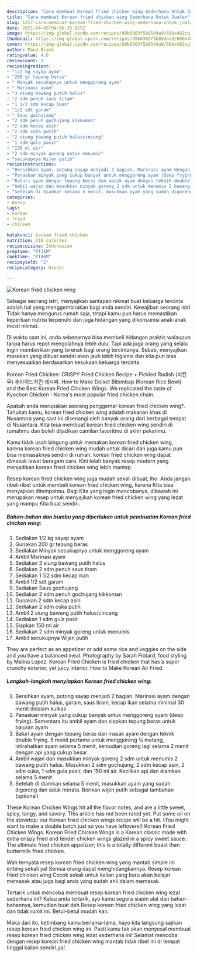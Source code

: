 ```yaml
---
description: "Cara membuat Korean fried chicken wing Sederhana Untuk Jualan"
title: "Cara membuat Korean fried chicken wing Sederhana Untuk Jualan"
slug: 1217-cara-membuat-korean-fried-chicken-wing-sederhana-untuk-jualan
date: 2021-04-05T04:06:35.815Z
image: https://img-global.cpcdn.com/recipes/d9b0303f5b85d4a9/680x482cq70/korean-fried-chicken-wing-foto-resep-utama.jpg
thumbnail: https://img-global.cpcdn.com/recipes/d9b0303f5b85d4a9/680x482cq70/korean-fried-chicken-wing-foto-resep-utama.jpg
cover: https://img-global.cpcdn.com/recipes/d9b0303f5b85d4a9/680x482cq70/korean-fried-chicken-wing-foto-resep-utama.jpg
author: Maud Black
ratingvalue: 4.6
reviewcount: 3
recipeingredient:
- "1/2 kg sayap ayam"
- "200 gr tepung beras"
- " Minyak secukupnya untuk menggoreng ayam"
- " Marinasi ayam"
- "3 siung bawang putih halus"
- "2 sdm penuh saus tiram"
- "1 1/2 sdm kecap ikan"
- "1/2 sdt garam"
- " Saus gochujang"
- "2 sdm penuh gochujang kikkoman"
- "2 sdm kecap asin"
- "2 sdm cuka putih"
- "2 siung bawang putih haluscincang"
- "1 sdm gula pasir"
- "150 ml air"
- "2 sdm minyak goreng untuk menumis"
- "secukupnya Wijen putih"
recipeinstructions:
- "Bersihkan ayam, potong sayap menjadi 2 bagian. Marinasi ayam dengan bawang putih halus, garam, saus tiram, kecap ikan selama minimal 30 menit didalam kulkas"
- "Panaskan minyak yang cukup banyak untuk menggoreng ayam (deep frying). Sementara itu ambil ayam dan siapkan tepung beras untuk baluran ayam"
- "Baluri ayam dengan tepung beras dan masak ayam dengan teknik double frying. 5 menit pertama untuk menggoreng ¾ matang, istirahatkan ayam selama 5 menit, kemudian goreng lagi selama 2 menit dengan api yang cukup besar"
- "Ambil wajan dan masukkan minyak goreng 2 sdm untuk menumis 2 bawang putih halus. Masukkan 2 sdm gochujang, 2 sdm kecap asin, 2 sdm cuka, 1 sdm gula pasir, dan 150 ml air. Kecilkan api dan diamkan selama 5 menit"
- "Setelah di diamkan selama 5 menit, masukkan ayam yang sudah digoreng dan aduk merata. Berikan wijen putih sebagai tambahan (optional)"
categories:
- Resep
tags:
- korean
- fried
- chicken

katakunci: korean fried chicken 
nutrition: 210 calories
recipecuisine: Indonesian
preptime: "PT31M"
cooktime: "PT46M"
recipeyield: "2"
recipecategory: Dinner

---
```



![Korean fried chicken wing](https://img-global.cpcdn.com/recipes/d9b0303f5b85d4a9/680x482cq70/korean-fried-chicken-wing-foto-resep-utama.jpg)

Sebagai seorang istri, menyajikan santapan nikmat buat keluarga tercinta adalah hal yang menggembirakan bagi anda sendiri. Kewajiban seorang istri Tidak hanya mengurus rumah saja, tetapi kamu pun harus memastikan keperluan nutrisi terpenuhi dan juga hidangan yang dikonsumsi anak-anak mesti nikmat.

Di waktu  saat ini, anda sebenarnya bisa membeli hidangan praktis walaupun tanpa harus repot mengolahnya lebih dulu. Tapi ada juga orang yang selalu ingin memberikan yang terenak bagi orang tercintanya. Sebab, menyajikan masakan yang dibuat sendiri akan jauh lebih higienis dan kita pun bisa menyesuaikan berdasarkan kesukaan keluarga tercinta. 

Korean Fried Chicken: CRISPY Fried Chicken Recipe + Pickled Radish (치킨무) 후라이드치킨 레시피. How to Make Dolsot Bibimbap (Korean Rice Bowl) and the Best Korean Fried Chicken Wings. We replicated the taste of Kyochon Chicken - Korea&#39;s most popular fried chicken chain.

Apakah anda merupakan seorang penggemar korean fried chicken wing?. Tahukah kamu, korean fried chicken wing adalah makanan khas di Nusantara yang saat ini disenangi oleh banyak orang dari berbagai tempat di Nusantara. Kita bisa membuat korean fried chicken wing sendiri di rumahmu dan boleh dijadikan camilan favoritmu di akhir pekanmu.

Kamu tidak usah bingung untuk memakan korean fried chicken wing, karena korean fried chicken wing mudah untuk dicari dan juga kamu pun bisa memasaknya sendiri di rumah. korean fried chicken wing dapat dimasak lewat beragam cara. Kini telah banyak resep modern yang menjadikan korean fried chicken wing lebih mantap.

Resep korean fried chicken wing juga mudah sekali dibuat, lho. Anda jangan ribet-ribet untuk membeli korean fried chicken wing, karena Kita bisa menyajikan ditempatmu. Bagi Kita yang ingin mencobanya, dibawah ini merupakan resep untuk menyajikan korean fried chicken wing yang lezat yang mampu Kita buat sendiri.

<!--inarticleads1-->

##### Bahan-bahan dan bumbu yang diperlukan untuk pembuatan Korean fried chicken wing:

1. Sediakan 1/2 kg sayap ayam
1. Gunakan 200 gr tepung beras
1. Sediakan  Minyak secukupnya untuk menggoreng ayam
1. Ambil  Marinasi ayam
1. Sediakan 3 siung bawang putih halus
1. Sediakan 2 sdm penuh saus tiram
1. Sediakan 1 1/2 sdm kecap ikan
1. Ambil 1/2 sdt garam
1. Sediakan  Saus gochujang
1. Sediakan 2 sdm penuh gochujang kikkoman
1. Gunakan 2 sdm kecap asin
1. Sediakan 2 sdm cuka putih
1. Ambil 2 siung bawang putih halus/cincang
1. Sediakan 1 sdm gula pasir
1. Siapkan 150 ml air
1. Sediakan 2 sdm minyak goreng untuk menumis
1. Ambil secukupnya Wijen putih


They are perfect as an appetizer or add some rice and veggies on the side and you have a balanced meal. Photography by Sarah Flotard, food styling by Malina Lopez. Korean Fried Chicken is fried chicken that has a super crunchy exterior, yet juicy interior. How to Make Korean Air Fried. 

<!--inarticleads2-->

##### Langkah-langkah menyiapkan Korean fried chicken wing:

1. Bersihkan ayam, potong sayap menjadi 2 bagian. Marinasi ayam dengan bawang putih halus, garam, saus tiram, kecap ikan selama minimal 30 menit didalam kulkas
1. Panaskan minyak yang cukup banyak untuk menggoreng ayam (deep frying). Sementara itu ambil ayam dan siapkan tepung beras untuk baluran ayam
1. Baluri ayam dengan tepung beras dan masak ayam dengan teknik double frying. 5 menit pertama untuk menggoreng ¾ matang, istirahatkan ayam selama 5 menit, kemudian goreng lagi selama 2 menit dengan api yang cukup besar
1. Ambil wajan dan masukkan minyak goreng 2 sdm untuk menumis 2 bawang putih halus. Masukkan 2 sdm gochujang, 2 sdm kecap asin, 2 sdm cuka, 1 sdm gula pasir, dan 150 ml air. Kecilkan api dan diamkan selama 5 menit
1. Setelah di diamkan selama 5 menit, masukkan ayam yang sudah digoreng dan aduk merata. Berikan wijen putih sebagai tambahan (optional)


These Korean Chicken Wings hit all the flavor notes, and are a little sweet, spicy, tangy, and savory. This article has not been rated yet. Put some oil on the stovetop: our Korean fried chicken wings recipe will be a hit. (You might want to make a double batch just so you have leftovers!) Korean Fried Chicken Wings. Korean Fried Chicken Wings is a Korean classic made with extra crispy fried and tender chicken wings glazed in a spicy sweet sauce. The ultimate fried chicken appetizer; this is a totally different beast than buttermilk fried chicken. 

Wah ternyata resep korean fried chicken wing yang mantab simple ini enteng sekali ya! Semua orang dapat menghidangkannya. Resep korean fried chicken wing Cocok sekali untuk kalian yang baru akan belajar memasak atau juga bagi anda yang sudah ahli dalam memasak.

Tertarik untuk mencoba membuat resep korean fried chicken wing lezat sederhana ini? Kalau anda tertarik, ayo kamu segera siapin alat dan bahan-bahannya, kemudian buat deh Resep korean fried chicken wing yang lezat dan tidak rumit ini. Betul-betul mudah kan. 

Maka dari itu, ketimbang kamu berlama-lama, hayo kita langsung sajikan resep korean fried chicken wing ini. Pasti kamu tak akan menyesal membuat resep korean fried chicken wing lezat sederhana ini! Selamat mencoba dengan resep korean fried chicken wing mantab tidak ribet ini di tempat tinggal kalian sendiri,ya!.

